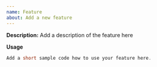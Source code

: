 ```yaml
---
name: Feature
about: Add a new feature
---
```


**Description:** Add a description of the feature here

**Usage**
```java
Add a short sample code how to use your feature here.
```
